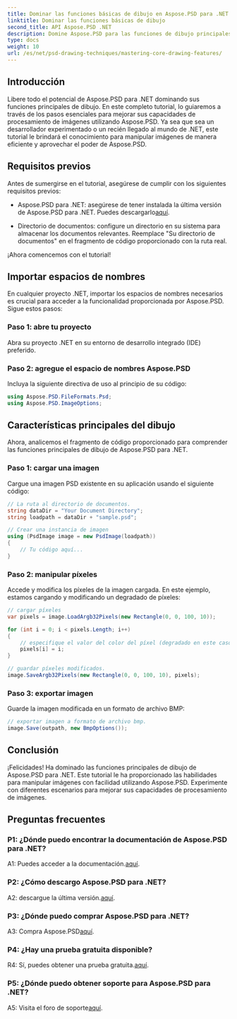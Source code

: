```yaml
---
title: Dominar las funciones básicas de dibujo en Aspose.PSD para .NET
linktitle: Dominar las funciones básicas de dibujo
second_title: API Aspose.PSD .NET
description: Domine Aspose.PSD para las funciones de dibujo principales de .NET con nuestro tutorial paso a paso. Mejore las habilidades de procesamiento de imágenes sin esfuerzo.
type: docs
weight: 10
url: /es/net/psd-drawing-techniques/mastering-core-drawing-features/
---
```

## Introducción

Libere todo el potencial de Aspose.PSD para .NET dominando sus funciones principales de dibujo. En este completo tutorial, lo guiaremos a través de los pasos esenciales para mejorar sus capacidades de procesamiento de imágenes utilizando Aspose.PSD. Ya sea que sea un desarrollador experimentado o un recién llegado al mundo de .NET, este tutorial le brindará el conocimiento para manipular imágenes de manera eficiente y aprovechar el poder de Aspose.PSD.

## Requisitos previos

Antes de sumergirse en el tutorial, asegúrese de cumplir con los siguientes requisitos previos:

-  Aspose.PSD para .NET: asegúrese de tener instalada la última versión de Aspose.PSD para .NET. Puedes descargarlo[aquí](https://releases.aspose.com/psd/net/).

- Directorio de documentos: configure un directorio en su sistema para almacenar los documentos relevantes. Reemplace "Su directorio de documentos" en el fragmento de código proporcionado con la ruta real.

¡Ahora comencemos con el tutorial!

## Importar espacios de nombres

En cualquier proyecto .NET, importar los espacios de nombres necesarios es crucial para acceder a la funcionalidad proporcionada por Aspose.PSD. Sigue estos pasos:

### Paso 1: abre tu proyecto

Abra su proyecto .NET en su entorno de desarrollo integrado (IDE) preferido.

### Paso 2: agregue el espacio de nombres Aspose.PSD

Incluya la siguiente directiva de uso al principio de su código:

```csharp
using Aspose.PSD.FileFormats.Psd;
using Aspose.PSD.ImageOptions;
```

## Características principales del dibujo

Ahora, analicemos el fragmento de código proporcionado para comprender las funciones principales de dibujo de Aspose.PSD para .NET.

### Paso 1: cargar una imagen

Cargue una imagen PSD existente en su aplicación usando el siguiente código:

```csharp
// La ruta al directorio de documentos.
string dataDir = "Your Document Directory";
string loadpath = dataDir + "sample.psd";

// Crear una instancia de imagen
using (PsdImage image = new PsdImage(loadpath))
{
    // Tu código aquí...
}
```

### Paso 2: manipular píxeles

Accede y modifica los píxeles de la imagen cargada. En este ejemplo, estamos cargando y modificando un degradado de píxeles:

```csharp
// cargar píxeles
var pixels = image.LoadArgb32Pixels(new Rectangle(0, 0, 100, 10));

for (int i = 0; i < pixels.Length; i++)
{
    // especifique el valor del color del píxel (degradado en este caso).
    pixels[i] = i;
}

// guardar píxeles modificados.
image.SaveArgb32Pixels(new Rectangle(0, 0, 100, 10), pixels);
```

### Paso 3: exportar imagen

Guarde la imagen modificada en un formato de archivo BMP:

```csharp
// exportar imagen a formato de archivo bmp.
image.Save(outpath, new BmpOptions());
```

## Conclusión

¡Felicidades! Ha dominado las funciones principales de dibujo de Aspose.PSD para .NET. Este tutorial le ha proporcionado las habilidades para manipular imágenes con facilidad utilizando Aspose.PSD. Experimente con diferentes escenarios para mejorar sus capacidades de procesamiento de imágenes.

## Preguntas frecuentes

### P1: ¿Dónde puedo encontrar la documentación de Aspose.PSD para .NET?

 A1: Puedes acceder a la documentación.[aquí](https://reference.aspose.com/psd/net/).

### P2: ¿Cómo descargo Aspose.PSD para .NET?

 A2: descargue la última versión.[aquí](https://releases.aspose.com/psd/net/).

### P3: ¿Dónde puedo comprar Aspose.PSD para .NET?

 A3: Compra Aspose.PSD[aquí](https://purchase.aspose.com/buy).

### P4: ¿Hay una prueba gratuita disponible?

 R4: Sí, puedes obtener una prueba gratuita.[aquí](https://releases.aspose.com/).

### P5: ¿Dónde puedo obtener soporte para Aspose.PSD para .NET?

 A5: Visita el foro de soporte[aquí](https://forum.aspose.com/c/psd/34).